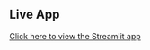## Live App
[Click here to view the Streamlit app](https://mbsimulator-lj8qefwahscgqo4vzkpn8z.streamlit.app/)
